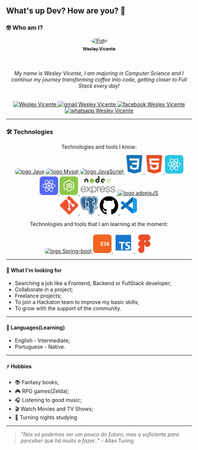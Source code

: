 ## What's up Dev? How are you? 👋

### 🤓 Who am I?

<p align="center">
    <a href="https://github.com/wesleyvicen">
        <img 
            style="border-radius: 50%;" 
            src="https://avatars2.githubusercontent.com/u/26713741?s=460&u=efadf46a3d61af925a34c475a79dc2468e8e9c21&v=4" 
            width="120px;" 
            alt="Foto">
        <br/>
        <sub><b>Wesley Vicente</b></sub>
    </a>
</p>
</br>
<h6 align="center">
    My name is Wesley Vicente, I am majoring in Computer Science and I continue my journey transforming coffee into code, getting closer to Full Stack every day!
</h6>

<p align="center">
    <a href="https://br.linkedin.com/in/wesleyvicen">
        <img 
            alt="Wesley Vicente" 
            src="https://img.shields.io/badge/-Wesley%20Vicente-%230077b5?style=flat-square&logo=linkedin">
    </a>
    <a href="mailto:wesleyperfio01@gmail.com">
        <img 
            alt="gmail Wesley Vicente" 
            src="https://img.shields.io/badge/Gmail-%23c14438?style=flat-square&logo=gmail&logoColor=white">
    </a>
    <a href="https://www.facebook.com/WesleyVicen1535">
        <img 
            alt="facebook Wesley Vicente" 
            src="https://img.shields.io/badge/-Wesley%20Vicente-%234267b2?style=flat-square&logo=facebook&logoColor=white">
    </a>
    <a href="https://bit.ly/2EKRPWT">
        <img 
            alt="whatsapp Wesley Vicente" 
            src="https://img.shields.io/badge/-Wesley%20Vicente-%2325D366?style=flat-square&logo=whatsapp&logoColor=white">
    </a>
</p>

---
### 🛠 Technologies

<p align="center">
Technologies and tools I know:

<p align="center">
<a href="https://docs.oracle.com/en/java/">
        <img 
            src="https://github.com/wesleyvicen/wesleyvicen/blob/master/assets/icon-java.png" 
            alt="logo Java"
            width="50px"
            style="border-radius: 8px;">
    </a>
    <a href="https://dev.mysql.com/doc/">
        <img 
            src="https://github.com/wesleyvicen/wesleyvicen/blob/master/assets/icon-mysql.svg" 
            alt="logo Mysql"
            width="50px"
            style="border-radius: 8px;">
    </a>
    <a href="https://www.javascript.com/">
        <img 
            src="https://github.com/wesleyvicen/wesleyvicen/blob/master/assets/icon-javascript.svg" 
            alt="logo JavaScript"
            width="50px"
            style="border-radius: 8px;">
    </a>
    <a href="https://developer.mozilla.org/en-US/docs/Web/CSS">
        <img 
            src="https://github.com/abner-starkasty/abner-starkasty/blob/master/assets/icon-css3.svg" 
            alt="logo CSS3"
            width="50px"
            style="border-radius: 8px;">
    </a>
    <a href="https://developer.mozilla.org/en-US/docs/Web/HTML">
        <img 
            src="https://github.com/abner-starkasty/abner-starkasty/blob/master/assets/icon-html5.svg" 
            alt="logo HTML5"
            width="50px"
            style="border-radius: 8px;">
    </a>
    <a href="https://reactjs.org/">
        <img 
            src="https://github.com/abner-starkasty/abner-starkasty/blob/master/assets/icon-react.svg"
            alt="logo React"
            width="50px"
            style="border-radius: 8px;">
    </a>
    <a href="https://reactnative.dev/">
        <img 
            src="https://github.com/abner-starkasty/abner-starkasty/blob/master/assets/icon-react-native.svg"
            alt="logo React native"
            width="50px"
            style="border-radius: 8px;">
    </a>
    <a href="https://nodejs.org/en/">
        <img 
            src="https://github.com/abner-starkasty/abner-starkasty/blob/master/assets/icon-nodejs.svg" 
            alt="logo Node.js"
            width="50px"
            style="border-radius: 8px;">
    </a>
    <a href="https://expressjs.com/">
        <img 
            src="https://github.com/abner-starkasty/abner-starkasty/blob/master/assets/icon-express2.png" 
            alt="logo express"
            width="100px">
    </a>
    <a href="https://adonisjs.com/docs/4.1/installation">
        <img 
            src="https://github.com/abner-starkasty/abner-starkasty/blob/master/assets/icon-adonisJS.jpg" 
            alt="logo adonisJS"
            width="100px">
    </a>
    </br>
    <a href="https://git-scm.com/">
        <img 
            src="https://github.com/abner-starkasty/abner-starkasty/blob/master/assets/icon-git.svg" 
            alt="logo git"
            width="50px">
    </a>
    <a href="https://www.postgresql.org/">
        <img 
            src="https://github.com/abner-starkasty/abner-starkasty/blob/master/assets/icon-postgresql.svg" 
            alt="logo postgreSQL"
            width="50px">
    </a>
    <a href="https://github.com/">
        <img 
            src="https://github.com/abner-starkasty/abner-starkasty/blob/master/assets/icon-gitHub2.svg" 
            alt="logo Github"
            width="50px">
    </a>
    <a href="https://code.visualstudio.com/">
        <img 
            src="https://github.com/abner-starkasty/abner-starkasty/blob/master/assets/icon-vscode.svg" 
            alt="logo Vscode"
            width="50px">
    </a>
</p>
<p align="center">
Technologies and tools that I am learning at the moment:
    <p align="center">
<a href="https://docs.spring.io/spring-boot/docs/current/reference/htmlsingle/">
        <img 
            src="https://github.com/abner-starkasty/abner-starkasty/blob/master/assets/icon-springboot.png" 
            alt="logo Spring-boot"
            width="50px"
            style="border-radius: 8px;">
    </a>
    <a href="http://www.ecma-international.org/ecma-262/6.0/">
        <img 
            src="https://github.com/abner-starkasty/abner-starkasty/blob/master/assets/icon-ecmascript6.svg" 
            alt="logo ECS6"
            width="50px"
            style="border-radius: 8px;">
    </a>
     <a href="https://www.typescriptlang.org/">
        <img 
            src="https://github.com/abner-starkasty/abner-starkasty/blob/master/assets/icon-typescript.png"
            alt="logo Typescript"
            width="56px">
    </a>
     <a href="https://www.figma.com/">
        <img 
            src="https://github.com/abner-starkasty/abner-starkasty/blob/master/assets/icon-figma.svg" 
            alt="logo Figma"
            width="50px">
    </a>
    </p>
</p>

---
#### 🚧 What I'm looking for

- Searching a job like a Frontend, Backend or FullStack developer;
- Collaborate in a project;
- Freelance projects;
- To join a Hackaton team to improve my basic skills;
- To grow with the support of the community.




---
#### 💬 Languages(Learning)

- English - Intermediate;
- Portuguese - Native.

---
#### ⚡ Hobbies

- 📚 Fantasy books;
- 🎮 RPG games(Zelda);
- 🎧 Listening to good music;
- 🎬 Watch Movies and TV Shows;
- 🧟 Turning nights studying

---

> *"Nós só podemos ver um pouco do futuro, mas o suficiente para perceber que há muito a fazer.."* - Allan Turing
